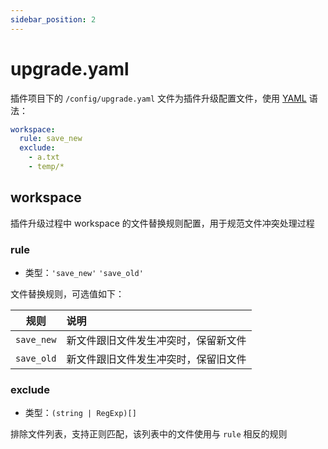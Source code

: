 ```yaml
---
sidebar_position: 2
---
```


# upgrade.yaml

插件项目下的 `/config/upgrade.yaml` 文件为插件升级配置文件，使用 [YAML](https://yaml.org/) 语法：

```yaml
workspace:
  rule: save_new
  exclude:
    - a.txt
    - temp/*
```

## workspace

插件升级过程中 workspace 的文件替换规则配置，用于规范文件冲突处理过程

### rule

- 类型：`'save_new'` `'save_old'`

文件替换规则，可选值如下：

|    规则    | 说明                                 |
| :--------: | :----------------------------------- |
| `save_new` | 新文件跟旧文件发生冲突时，保留新文件 |
| `save_old` | 新文件跟旧文件发生冲突时，保留旧文件 |

### exclude

- 类型：`(string | RegExp)[]`

排除文件列表，支持正则匹配，该列表中的文件使用与 `rule` 相反的规则
